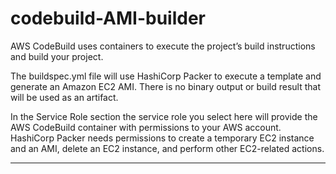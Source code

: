 # codebuild-AMI-builder

AWS CodeBuild uses containers to execute the project’s build instructions and build your project.

The buildspec.yml file will use HashiCorp Packer to execute a template and generate an Amazon EC2 AMI. There is no binary output or build result that will be used as an artifact.

In the Service Role section the service role you select here will provide the AWS CodeBuild container with permissions to your AWS account. HashiCorp Packer needs permissions to create a temporary EC2 instance and an AMI, delete an EC2 instance, and perform other EC2-related actions. 


___
